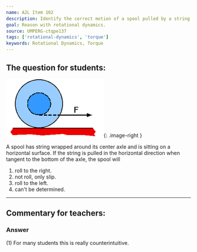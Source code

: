 ```yaml
---
name: A2L Item 102
description: Identify the correct motion of a spool pulled by a string passing along the bottom of the central axle.
goal: Reason with rotational dynamics.
source: UMPERG-ctqpe137
tags: ['rotational-dynamics', 'torque']
keywords: Rotational Dynamics, Torque
---
```


## The question for students:

![Item102_fig1.gif](../images/Item102_fig1.gif){: .image-right } 

A spool has string wrapped around its center axle and is sitting on a
horizontal surface.  If the string is pulled in the horizontal direction
when tangent to the bottom of the axle, the spool will

1. roll to the right.
2. not roll, only slip.
3. roll to the left.
4. can't be determined.

<hr/>

## Commentary for teachers:

### Answer

(1) For many students this is really counterintuitive.
